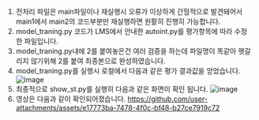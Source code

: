 1. 전처리 파일은 main파일이나 재실행시 오류가 이상하게 간헐적으로 발견돼어서 main1에서 main2의 코드부분만 재실행하면 원활히 진행히 가능합니다.
2. model_traning.py 코드가 LMS에서 안내한 autoint.py를 평가항목에 따라 수정한 파일입니다.
3. model_traning.py내에 2를 붙여놓은건 여러 검증을 하는데 파일명이 똑같아 헷갈리지 않기위해 2를 붙여 최종본으로 완성하였습니다.
4. model_traning.py를 실행시 로컬에서 다음과 같은 평가 결과값을 얻었습니다.
![image](https://github.com/user-attachments/assets/68a72445-2d6c-410a-bfef-0afc86d26825)
5. 최종적으로 show_st.py를 실행히 다음과 같은 화면이 확인 됩니다.
![image](https://github.com/user-attachments/assets/20911b21-78f4-4ec6-a37f-f0aeab4d49e5)
6. 영상은 다음과 같이 확인되어졌습니다.
https://github.com/user-attachments/assets/e17773ba-7478-4f0c-bf48-b27ce7919c72

